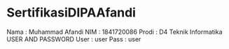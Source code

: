 # SertifikasiDIPAAfandi

Nama : Muhammad Afandi
NIM : 1841720086
Prodi : D4 Teknik Informatika
USER AND PASSWORD
User : user
Pass : user
